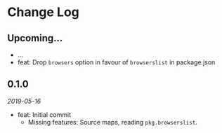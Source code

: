 # Change Log

## Upcoming...

- ... <!-- Add new lines here. Version number will be decided later -->
- feat: Drop `browsers` option in favour of `browserslist` in package.json

## 0.1.0

_2019-05-16_

- feat: Initial commit
  - Missing features: Source maps, reading `pkg.browserslist`.
